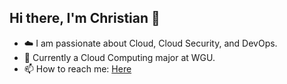 ## Hi there, I'm Christian 👋
 -  ☁️ I am passionate about Cloud, Cloud Security, and DevOps.
 -  📝 Currently a Cloud Computing major at WGU.
 -  📫 How to reach me:  [Here](https://www.linkedin.com/in/christian-young-43250b175/)


